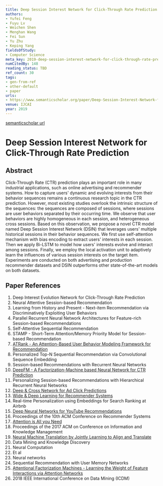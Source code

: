 ```yaml
---
title: Deep Session Interest Network for Click-Through Rate Prediction
authors:
- Yufei Feng
- Fuyu Lv
- Weichen Shen
- Menghan Wang
- Fei Sun
- Yu Zhu
- Keping Yang
fieldsOfStudy:
- Computer Science
meta_key: 2019-deep-session-interest-network-for-click-through-rate-prediction
numCitedBy: 148
reading_status: TBD
ref_count: 30
tags:
- gen-from-ref
- other-default
- paper
urls:
- https://www.semanticscholar.org/paper/Deep-Session-Interest-Network-for-Click-Through-Feng-Lv/419fe8b8edec6f849fecfd0d2bb11cacc4705180?sort=total-citations
venue: IJCAI
year: 2019
---
```


[semanticscholar url](https://www.semanticscholar.org/paper/Deep-Session-Interest-Network-for-Click-Through-Feng-Lv/419fe8b8edec6f849fecfd0d2bb11cacc4705180?sort=total-citations)

# Deep Session Interest Network for Click-Through Rate Prediction

## Abstract

Click-Through Rate (CTR) prediction plays an important role in many industrial applications, such as online advertising and recommender systems.
How to capture users' dynamic and evolving interests from their behavior sequences remains a continuous research topic in the CTR prediction. However, most existing studies overlook the intrinsic structure of the sequences: the sequences are composed of sessions, where sessions are user behaviors separated by their occurring time. We observe that user behaviors are highly homogeneous in each session, and heterogeneous cross sessions. Based on this observation, we propose a novel CTR model named Deep Session Interest Network (DSIN) that leverages users' multiple historical sessions in their behavior sequences. We first use self-attention mechanism with bias encoding to extract users' interests in each session. Then we apply Bi-LSTM to model how users' interests evolve and interact among sessions. Finally, we employ the local activation unit to adaptively learn the influences of various session interests on the target item. Experiments are conducted on both advertising and production recommender datasets and DSIN outperforms other state-of-the-art models on both datasets.

## Paper References

1. Deep Interest Evolution Network for Click-Through Rate Prediction
2. Neural Attentive Session-based Recommendation
3. Learning from History and Present - Next-item Recommendation via Discriminatively Exploiting User Behaviors
4. Parallel Recurrent Neural Network Architectures for Feature-rich Session-based Recommendations
5. Self-Attentive Sequential Recommendation
6. STAMP - Short-Term Attention/Memory Priority Model for Session-based Recommendation
7. [ATRank - An Attention-Based User Behavior Modeling Framework for Recommendation](2018-atrank-an-attention-based-user-behavior-modeling-framework-for-recommendation.md)
8. Personalized Top-N Sequential Recommendation via Convolutional Sequence Embedding
9. Session-based Recommendations with Recurrent Neural Networks
10. [DeepFM - A Factorization-Machine based Neural Network for CTR Prediction](2017-deepfm-a-factorization-machine-based-neural-network-for-ctr-prediction.md)
11. Personalizing Session-based Recommendations with Hierarchical Recurrent Neural Networks
12. [Deep & Cross Network for Ad Click Predictions](2017-deep-cross-network-for-ad-click-predictions.md)
13. [Wide & Deep Learning for Recommender Systems](2016-wide-deep-learning-for-recommender-systems.md)
14. Real-time Personalization using Embeddings for Search Ranking at Airbnb
15. [Deep Neural Networks for YouTube Recommendations](2016-deep-neural-networks-for-youtube-recommendations.md)
16. Proceedings of the 10th ACM Conference on Recommender Systems
17. [Attention is All you Need](2017-attention-is-all-you-need.md)
18. Proceedings of the 2017 ACM on Conference on Information and Knowledge Management
19. [Neural Machine Translation by Jointly Learning to Align and Translate](2015-neural-machine-translation-by-jointly-learning-to-align-and-translate.md)
20. Data Mining and Knowledge Discovery
21. Neural Computation
22. Et al
23. Neural networks
24. Sequential Recommendation with User Memory Networks
25. [Attentional Factorization Machines - Learning the Weight of Feature Interactions via Attention Networks](2017-attentional-factorization-machines-learning-the-weight-of-feature-interactions-via-attention-networks.md)
26. 2018 IEEE International Conference on Data Mining (ICDM)
